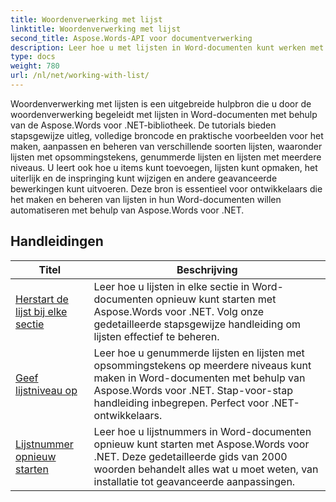 ```yaml
---
title: Woordenverwerking met lijst
linktitle: Woordenverwerking met lijst
second_title: Aspose.Words-API voor documentverwerking
description: Leer hoe u met lijsten in Word-documenten kunt werken met Aspose.Words voor .NET. Gedetailleerde tutorials met codevoorbeelden.
type: docs
weight: 780
url: /nl/net/working-with-list/
---
```


Woordenverwerking met lijsten is een uitgebreide hulpbron die u door de woordenverwerking begeleidt met lijsten in Word-documenten met behulp van de Aspose.Words voor .NET-bibliotheek. De tutorials bieden stapsgewijze uitleg, volledige broncode en praktische voorbeelden voor het maken, aanpassen en beheren van verschillende soorten lijsten, waaronder lijsten met opsommingstekens, genummerde lijsten en lijsten met meerdere niveaus. U leert ook hoe u items kunt toevoegen, lijsten kunt opmaken, het uiterlijk en de inspringing kunt wijzigen en andere geavanceerde bewerkingen kunt uitvoeren. Deze bron is essentieel voor ontwikkelaars die het maken en beheren van lijsten in hun Word-documenten willen automatiseren met behulp van Aspose.Words voor .NET.

 ## Handleidingen
| Titel | Beschrijving |
| --- | --- |
| [Herstart de lijst bij elke sectie](./restart-list-at-each-section/)  | Leer hoe u lijsten in elke sectie in Word-documenten opnieuw kunt starten met Aspose.Words voor .NET. Volg onze gedetailleerde stapsgewijze handleiding om lijsten effectief te beheren. |
| [Geef lijstniveau op](./specify-list-level/) | Leer hoe u genummerde lijsten en lijsten met opsommingstekens op meerdere niveaus kunt maken in Word-documenten met behulp van Aspose.Words voor .NET. Stap-voor-stap handleiding inbegrepen. Perfect voor .NET-ontwikkelaars. |
| [Lijstnummer opnieuw starten](./restart-list-number/) | Leer hoe u lijstnummers in Word-documenten opnieuw kunt starten met Aspose.Words voor .NET. Deze gedetailleerde gids van 2000 woorden behandelt alles wat u moet weten, van installatie tot geavanceerde aanpassingen. |